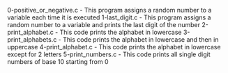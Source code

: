 0-positive_or_negative.c - This program assigns a random number to a variable each time it is executed
1-last_digit.c - This program assigns a random number to a variable and prints the last digit of the number
2-print_alphabet.c - This code prints the alphabet in lowercase
3-print_alphabets.c - This code prints the alphabet in lowercase and then in uppercase
4-print_alphabet.c - This code prints the alphabet in lowercase except for 2 letters
5-print_numbers.c - This code prints all single digit numbers of base 10 starting from 0
